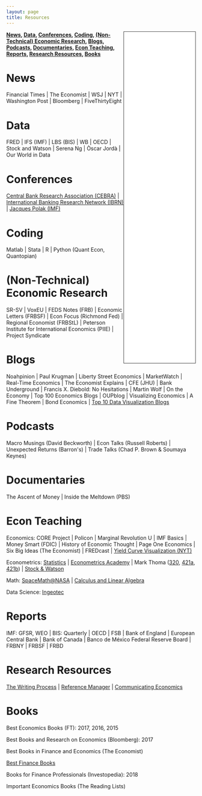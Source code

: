 ```yaml
---
layout: page
title: Resources
---
```


<iframe style="border: 1px solid #333333; overflow: hidden; width: 190px; height: 880px;" src="//research.stlouisfed.org/fred-glance-widget.php?series_ids=DGS10,T10Y2Y,DFEDTARU,VIXCLS,BAMLH0A0HYM2,DEXUSEU,DEXMXUS,CPIAUCSL,UNRATE,GDPC1&transformations=lin,lin,lin,lin,lin,lin,lin,pc1,lin,pca" align="right" height="880" width="320" frameborder="0" scrolling="no"></iframe>

**[News](#news), [Data](#data), [Conferences](#conferences), [Coding](#coding), [(Non-Technical) Economic Research](#ecoresearch), [Blogs](#blogs), [Podcasts](#podcasts), [Documentaries](#documentaries), [Econ Teaching](#econteaching), [Reports](#reports), [Research Resources](#resources), [Books](#books)**

# News <a name="news"></a>
Financial Times | The Economist | WSJ | NYT | Washington Post | Bloomberg | FiveThirtyEight

# Data <a name="data"></a>
FRED | IFS (IMF) | LBS (BIS) | WB | OECD | Stock and Watson | Serena Ng | Òscar Jordà | Our World in Data

# Conferences <a name="conferences"></a>
[Central Bank Research Association (CEBRA)](https://cebra.org/) | [International Banking Research Network (IBRN)](https://www.newyorkfed.org/ibrn) | [Jacques Polak (IMF)](https://www.imf.org/external/pubs/ft/staffp/arc/index.asp)

# Coding <a name="coding"></a>
Matlab | Stata | R | Python (Quant Econ, Quantopian)

# (Non-Technical) Economic Research <a name="ecoresearch"></a>
SR-SV | VoxEU | FEDS Notes (FRB) | Economic Letters (FRBSF) | Econ Focus (Richmond Fed) | Regional Economist (FRBStL) | Peterson Institute for International Economics (PIIE) | Project Syndicate

# Blogs <a name="blogs"></a>
Noahpinion | Paul Krugman | Liberty Street Economics | MarketWatch | Real-Time Economics | The Economist Explains | CFE (JHU) | Bank Underground | Francis X. Diebold: No Hesitations | Martin Wolf | On the Economy | Top 100 Economics Blogs | OUPblog | Visualizing Economics | A Fine Theorem | Bond Economics | [Top 10 Data Visualization Blogs](https://www.tableau.com/learn/articles/best-data-visualization-blogs)

# Podcasts <a name="podcasts"></a>
Macro Musings (David Beckworth) | Econ Talks (Russell Roberts) | Unexpected Returns (Barron's) | Trade Talks (Chad P. Brown & Soumaya Keynes)

# Documentaries <a name="documentaries"></a>
The Ascent of Money | Inside the Meltdown (PBS)

# Econ Teaching <a name="econteaching"></a>
Economics: CORE Project | Policon | Marginal Revolution U | IMF Basics | Money Smart (FDIC) | History of Economic Thought | Page One Economics | Six Big Ideas (The Economist) | FREDcast | [Yield Curve Visualization (NYT)](https://www.nytimes.com/interactive/2015/03/19/upshot/3d-yield-curve-economic-growth.html)

Econometrics: [Statistics](https://www.statlect.com/fundamentals-of-statistics/) | [Econometrics Academy](https://sites.google.com/site/econometricsacademy/) | Mark Thoma ([320](https://www.youtube.com/playlist?list=PL7vNyVXxvcu-bvpdBR_jExrDl6ESioZ4b), [421a](https://www.youtube.com/playlist?list=PLD15D38DC7AA3B737), [421b](https://www.youtube.com/watch?v=sy3tjVUT5JY&list=PLUTFo-QOO0FJMm6wkflL0hk0Hm2Z3nBva)) | [Stock & Watson](https://www.nber.org/minicourse_2008.html)

Math: [SpaceMath@NASA](https://spacemath.gsfc.nasa.gov/) | [Calculus and Linear Algebra](https://www.youtube.com/channel/UCYO_jab_esuFRV4b17AJtAw/playlists)

Data Science: [Ingeotec](http://www.ingeotec.mx/)

# Reports <a name="reports"></a>
IMF: GFSR, WEO | BIS: Quarterly | OECD | FSB | Bank of England | European Central Bank | Bank of Canada | Banco de México
Federal Reserve Board | FRBNY | FRBSF | FRBD 

# Research Resources <a name="resources"></a>
[The Writing Process](https://owl.purdue.edu/site_map.html) | [Reference Manager](https://researchguides.library.tufts.edu/c.php?g=249269&p=1659288) | [Communicating Economics](www.communicatingeconomics.com)

# Books <a name="books"></a>
Best Economics Books (FT): 2017, 2016, 2015

Best Books and Research on Economics (Bloomberg): 2017

Best Books in Finance and Economics (The Economist)

[Best Finance Books](https://fivebooks.com/best-books/finance-andrew-lo/)

Books for Finance Professionals (Investopedia): 2018

Important Economics Books (The Reading Lists)
